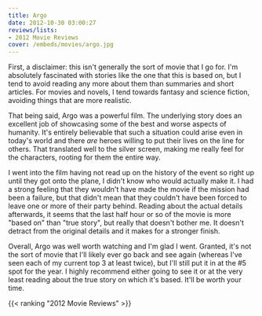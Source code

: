 ```yaml
---
title: Argo
date: 2012-10-30 03:00:27
reviews/lists:
- 2012 Movie Reviews
cover: /embeds/movies/argo.jpg
---
```

First, a disclaimer: this isn't generally the sort of movie that I go for. I'm absolutely fascinated with stories like the one that this is based on, but I tend to avoid reading any more about them than summaries and short articles. For movies and novels, I tend towards fantasy and science fiction, avoiding things that are more realistic.

<!--more-->

That being said, Argo was a powerful film. The underlying story does an excellent job of showcasing some of the best and worse aspects of humanity. It's entirely believable that such a situation could arise even in today's world and there *are* heroes willing to put their lives on the line for others. That translated well to the silver screen, making me really feel for the characters, rooting for them the entire way.

I went into the film having not read up on the history of the event so right up until they got onto the plane, I didn't know who would actually make it. I had a strong feeling that they wouldn't have made the movie if the mission had been a failure, but that didn't mean that they couldn't have been forced to leave one or more of their party behind. Reading about the actual details afterwards, it seems that the last half hour or so of the movie is more "based on" than "true story", but really that doesn't bother me. It doesn't detract from the original details and it makes for a stronger finish.

Overall, Argo was well worth watching and I'm glad I went. Granted, it's not the sort of movie that I'll likely ever go back and see again (whereas I've seen each of my current top 3 at least twice), but I'll still put it in at the #5 spot for the year. I highly recommend either going to see it or at the very least reading about the true story on which it's based. It'll be worth your time.

{{< ranking "2012 Movie Reviews" >}}